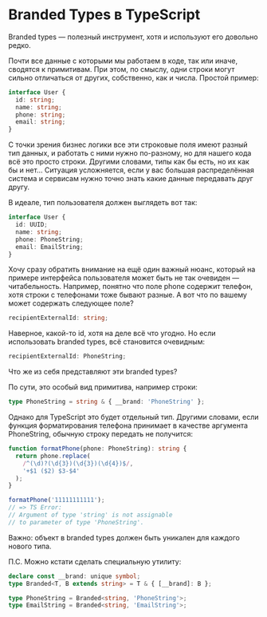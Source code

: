 # Branded Types в TypeScript

Branded types — полезный инструмент, хотя и используют его довольно редко.

Почти все данные с которыми мы работаем в коде, так или иначе, сводятся к примитивам. При этом, по смыслу, одни строки могут сильно отличаться от других, собственно, как и числа. Простой пример:

```typescript
interface User {
  id: string;
  name: string;
  phone: string;
  email: string;
}
```

С точки зрения бизнес логики все эти строковые поля имеют разный тип данных, и работать с ними нужно по-разному, но для нашего кода всё это просто строки. Другими словами, типы как бы есть, но их как бы и нет… Ситуация усложняется, если у вас большая распределённая система и сервисам нужно точно знать какие данные передавать друг другу.

В идеале, тип пользователя должен выглядеть вот так:

```typescript
interface User {
  id: UUID;
  name: string;
  phone: PhoneString;
  email: EmailString;
}
```

Хочу сразу обратить внимание на ещё один важный нюанс, который на примере интерфейса пользователя может быть не так очевиден — читабельность. Например, понятно что поле phone содержит телефон, хотя строки с телефонами тоже бывают разные. А вот что по вашему может содержать следующее поле?

```typescript
recipientExternalId: string;
```

Наверное, какой-то id, хотя на деле всё что угодно. Но если использовать branded types, всё становится очевидным:

```typescript
recipientExternalId: PhoneString;
```

Что же из себя представляют эти branded types?

По сути, это особый вид примитива, например строки:

```typescript
type PhoneString = string & { __brand: 'PhoneString' };
```

Однако для TypeScript это будет отдельный тип. Другими словами, если функция форматирования телефона принимает в качестве аргумента PhoneString, обычную строку передать не получится:

```typescript
function formatPhone(phone: PhoneString): string {
  return phone.replace(
    /^(\d)?(\d{3})(\d{3})(\d{4})$/,
    '+$1 ($2) $3-$4'
  );
}

formatPhone('11111111111');
// => TS Error:
// Argument of type 'string' is not assignable
// to parameter of type 'PhoneString'.
```

Важно: объект в branded types должен быть уникален для каждого нового типа.

П.С. Можно кстати сделать специальную утилиту:

```typescript
declare const __brand: unique symbol;
type Branded<T, B extends string> = T & { [__brand]: B };

type PhoneString = Branded<string, 'PhoneString'>;
type EmailString = Branded<string, 'EmailString'>;
```
